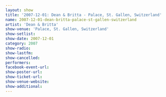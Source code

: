 ```yaml
---
layout: show
title: '2007-12-01: Dean & Britta - Palace, St. Gallen, Switzerland'
name: 2007-12-01-dean-britta-palace-st-gallen-switzerland
artist: 'Dean & Britta'
show-venue: 'Palace, St. Gallen, Switzerland'
show-setlist: 
show-date: 2007-12-01
category: 2007
show-radio: 
show-lastfm: 
show-cancelled: 
performers: 
facebook-event-url: 
show-poster-url: 
show-ticket-url: 
show-venue-website: 
show-additional: 
---
```


